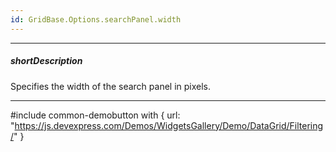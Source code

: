 ```yaml
---
id: GridBase.Options.searchPanel.width
---
```

---
##### shortDescription
Specifies the width of the search panel in pixels.

---
#include common-demobutton with {
    url: "https://js.devexpress.com/Demos/WidgetsGallery/Demo/DataGrid/Filtering/"
}
